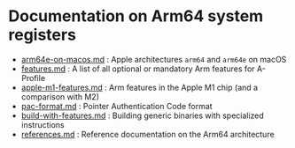 # Documentation on Arm64 system registers

- [arm64e-on-macos.md](arm64e-on-macos.md) : Apple architectures `arm64` and `arm64e` on macOS
- [features.md](features.md) : A list of all optional or mandatory Arm features for A-Profile
- [apple-m1-features.md](apple-m1-features.md) : Arm features in the Apple M1 chip (and a comparison with M2)
- [pac-format.md](pac-format.md) : Pointer Authentication Code format
- [build-with-features.md](build-with-features.md) : Building generic binaries with specialized instructions
- [references.md](references.md) : Reference documentation on the Arm64 architecture
